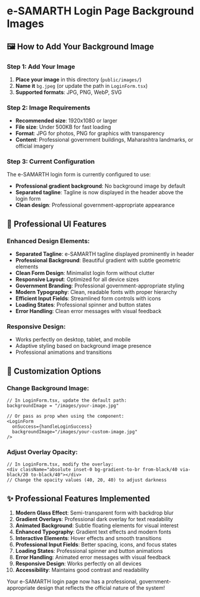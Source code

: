 # e-SAMARTH Login Page Background Images

## 🖼️ How to Add Your Background Image

### Step 1: Add Your Image
1. **Place your image** in this directory (`public/images/`)
2. **Name it** `bg.jpeg` (or update the path in `LoginForm.tsx`)
3. **Supported formats**: JPG, PNG, WebP, SVG

### Step 2: Image Requirements
- **Recommended size**: 1920x1080 or larger
- **File size**: Under 500KB for fast loading
- **Format**: JPG for photos, PNG for graphics with transparency
- **Content**: Professional government buildings, Maharashtra landmarks, or official imagery

### Step 3: Current Configuration
The e-SAMARTH login form is currently configured to use:
- **Professional gradient background**: No background image by default
- **Separated tagline**: Tagline is now displayed in the header above the login form
- **Clean design**: Professional government-appropriate appearance

## 🎨 Professional UI Features

### Enhanced Design Elements:
- **Separated Tagline**: e-SAMARTH tagline displayed prominently in header
- **Professional Background**: Beautiful gradient with subtle geometric elements
- **Clean Form Design**: Minimalist login form without clutter
- **Responsive Layout**: Optimized for all device sizes
- **Government Branding**: Professional government-appropriate styling
- **Modern Typography**: Clean, readable fonts with proper hierarchy
- **Efficient Input Fields**: Streamlined form controls with icons
- **Loading States**: Professional spinner and button states
- **Error Handling**: Clean error messages with visual feedback

### Responsive Design:
- Works perfectly on desktop, tablet, and mobile
- Adaptive styling based on background image presence
- Professional animations and transitions

## 🔧 Customization Options

### Change Background Image:
```tsx
// In LoginForm.tsx, update the default path:
backgroundImage = "/images/your-image.jpg"

// Or pass as prop when using the component:
<LoginForm 
  onSuccess={handleLoginSuccess} 
  backgroundImage="/images/your-custom-image.jpg" 
/>
```

### Adjust Overlay Opacity:
```tsx
// In LoginForm.tsx, modify the overlay:
<div className="absolute inset-0 bg-gradient-to-br from-black/40 via-black/20 to-black/40"></div>
// Change the opacity values (40, 20, 40) to adjust darkness
```

## ✨ Professional Features Implemented

1. **Modern Glass Effect**: Semi-transparent form with backdrop blur
2. **Gradient Overlays**: Professional dark overlay for text readability
3. **Animated Background**: Subtle floating elements for visual interest
4. **Enhanced Typography**: Gradient text effects and modern fonts
5. **Interactive Elements**: Hover effects and smooth transitions
6. **Professional Input Fields**: Better spacing, icons, and focus states
7. **Loading States**: Professional spinner and button animations
8. **Error Handling**: Animated error messages with visual feedback
9. **Responsive Design**: Works perfectly on all devices
10. **Accessibility**: Maintains good contrast and readability

Your e-SAMARTH login page now has a professional, government-appropriate design that reflects the official nature of the system!

